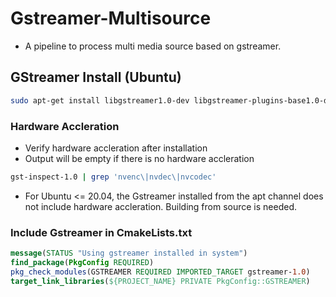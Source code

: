 # Gstreamer-Multisource

- A pipeline to process multi media source based on gstreamer.

## GStreamer Install (Ubuntu)
```bash
sudo apt-get install libgstreamer1.0-dev libgstreamer-plugins-base1.0-dev libgstreamer-plugins-bad1.0-dev gstreamer1.0-plugins-base gstreamer1.0-plugins-good gstreamer1.0-plugins-bad gstreamer1.0-plugins-ugly gstreamer1.0-libav gstreamer1.0-tools gstreamer1.0-x gstreamer1.0-alsa gstreamer1.0-gl gstreamer1.0-gtk3 gstreamer1.0-qt5 gstreamer1.0-pulseaudio
```

### Hardware Accleration
- Verify hardware accleration after installation
- Output will be empty if there is no hardware accleration
```bash
gst-inspect-1.0 | grep 'nvenc\|nvdec\|nvcodec'
```

- For Ubuntu <= 20.04, the Gstreamer installed from the apt channel does not include hardware accleration. Building from source is needed.


### Include Gstreamer in CmakeLists.txt
```cmake
message(STATUS "Using gstreamer installed in system")
find_package(PkgConfig REQUIRED)
pkg_check_modules(GSTREAMER REQUIRED IMPORTED_TARGET gstreamer-1.0)
target_link_libraries(${PROJECT_NAME} PRIVATE PkgConfig::GSTREAMER)
```